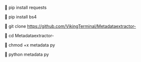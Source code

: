 📲 pip install requests

📲 pip install bs4

📲 git clone https://github.com/VikingTerminal/Metadataextractor-

📲 cd Metadataextractor-

📲 chmod +x metadata py

📲 python metadata py